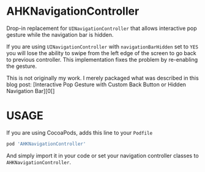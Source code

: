 # AHKNavigationController

Drop-in replacement for `UINavigationController` that allows interactive pop gesture while
the navigation bar is hidden.

If you are using `UINavigationController` with `navigationBarHidden` set to `YES` you will
lose the ability to swipe from the left edge of the screen to go back to previous
controller. This implementation fixes the problem by re-enabling the gesture.

This is not originally my work. I merely packaged what was described in this blog post:
[Interactive Pop Gesture with Custom Back Button or Hidden Navigation Bar][0[]

# USAGE

If you are using CocoaPods, adds this line to your `Podfile`

```ruby
pod 'AHKNavigationController'
```

And simply import it in your code or set your navigation controller classes to
`AHKNavigationController`.

[0]: http://holko.pl/ios/2014/04/06/interactive-pop-gesture/
